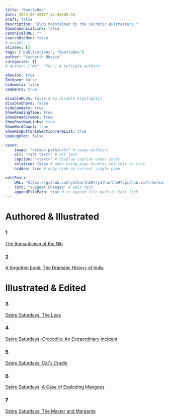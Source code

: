 ```yaml
---
title: "BeetleBox"
date: 2022-06-28T17:44:04+05:30
draft: false
description: "Blog maintained by the Socratic Quizmasters."
ShowCanonicalLink: false
canonicalURL: ""
searchHidden: false
# weight: 1
aliases: []
tags: ["publications", "BeetleBox"]
author: "Yatharth Bhasin"
categories: []
# author: ["Me", "You"] # multiple authors

showToc: true
TocOpen: false
hidemeta: false
comments: true

disableHLJS: false # to disable highlightjs
disableShare: false
hideSummary: true
ShowReadingTime: true
ShowBreadCrumbs: true
ShowPostNavLinks: true
ShowWordCount: true
ShowRssButtonInSectionTermList: true
UseHugoToc: false

cover:
    image: "<image path/url>" # image path/url
    alt: "<alt text>" # alt text
    caption: "<text>" # display caption under cover
    relative: false # when using page bundles set this to true
    hidden: true # only hide on current single page

editPost:
    URL: "https://github.com/yatharthb97/yatharthb97.github.io/tree/main/content/"
    Text: "Suggest Changes" # edit text
    appendFilePath: true # to append file path to Edit link
---
```


# Authored & Illustrated


### 1
<a class="embedly-card" data-card-controls="0" href="https://medium.com/beetlebox/the-romanticism-of-the-nib-d82a435df5cc">The Romanticism of the Nib</a>
<script async src="//cdn.embedly.com/widgets/platform.js" charset="UTF-8"></script>

### 2
<a class="embedly-card" data-card-controls="0" href="https://medium.com/beetlebox/a-forgotten-book-the-dramatic-history-of-india-cb0166b82046">A forgotten book: The Dramatic History of India</a>
<script async src="//cdn.embedly.com/widgets/platform.js" charset="UTF-8"></script>


# Illustrated & Edited

### 3
<a class="embedly-card" data-card-controls="0" href="https://medium.com/beetlebox/satire-saturdays-the-leak-f705324ec18a">Satire Saturdays: The Leak</a>
<script async src="//cdn.embedly.com/widgets/platform.js" charset="UTF-8"></script>

### 4
<a class="embedly-card" data-card-controls="0" href="https://medium.com/beetlebox/satire-saturdays-crocodile-an-extraordinary-incident-7d43db6896b2">Satire Saturdays - Crocodile: An Extraordinary Incident</a>
<script async src="//cdn.embedly.com/widgets/platform.js" charset="UTF-8"></script>

### 5
<a class="embedly-card" data-card-controls="0" href="https://medium.com/beetlebox/satire-saturdays-cats-cradle-5d922efc1556">Satire Saturdays: Cat's Cradle</a>
<script async src="//cdn.embedly.com/widgets/platform.js" charset="UTF-8"></script>

### 6
<a class="embedly-card" data-card-controls="0" href="https://medium.com/beetlebox/satire-saturdays-a-case-of-exploding-mangoes-5048e1b540c8">Satire Saturdays: A Case of Exploding Mangoes</a>
<script async src="//cdn.embedly.com/widgets/platform.js" charset="UTF-8"></script>

### 7
<a class="embedly-card" data-card-controls="0" href="https://medium.com/beetlebox/the-master-and-margerita-aa532a18372e">Satire Saturdays: The Master and Margarita</a>
<script async src="//cdn.embedly.com/widgets/platform.js" charset="UTF-8"></script>



